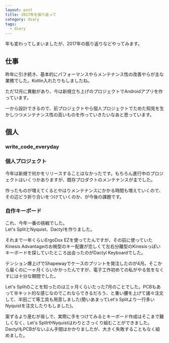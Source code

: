 ```yaml
---
layout: post
title: 2017年を振り返って
category: diary
tags:
  - diary
---
```


年も変わってしまいましたが、2017年の振り返りなどやってみます。

## 仕事

昨年に引き続き、基本的にパフォーマンスやらメンテナンス性の改善やらが主な業務でした。Kotlin入れたりもしましたね。

ただ12月に異動があり、今は新規立ち上げのプロジェクトでAndroidアプリを作っています。

一から設計できるので、前プロジェクトやら個人プロジェクトでためた知見を生かしつつメンテナンス性の高いものを作っていきたいなあと思っています。

## 個人

### write_code_everyday

### 個人プロジェクト

今年は新規で何かをリリースすることはなかったです。もちろん進行中のプロジェクトはいくつかありますが、既存プロダクトのメンテナンスが主でした。

作ったものが増えてくるとやはりメンテナンスにかかる時間も増えていくので、その辺どう折り合いをつけていくのか、が今後の課題です。

### 自作キーボード


これ、今年一番の挑戦でした。  
Let's SplitとNyquist、Dactylを作りました。  

それまで一年くらいErgoDox EZを使ってたんですが、その前に使っていたKinesis Advantageのお椀型のキー配置が恋しくて左右分離型のKinesisっぽいキーボードを探していたところ出会ったのがDactyl Keyboardでした。

テンション爆上げでShapewayでケースのプリントを発注したのが4月。そこから届くのに一ヶ月くらいかかったんですが、電子工作初めての私がやる気をなくすには十分な期間でした。

Let's Splitのことを知ったのは三ヶ月くらいたった7月のことでした。PCBもあって半キット的な感じなのでこれならできるだろう、と重い腰を上げて諸々注文して、半田ごて等工具も用意しました(勢いあまってLet's Splitより一行多いNyquistを注文したりもしました)。

案ずるより産むが易しで、実際に手をつけてみるとキーボード作成はそこまで難しくなく、Let's SplitやNyquistはわりとさっくり組むことができました。DactylもPCBがないぶん手間はかかりましたが、大きく失敗することもなく組めました。
